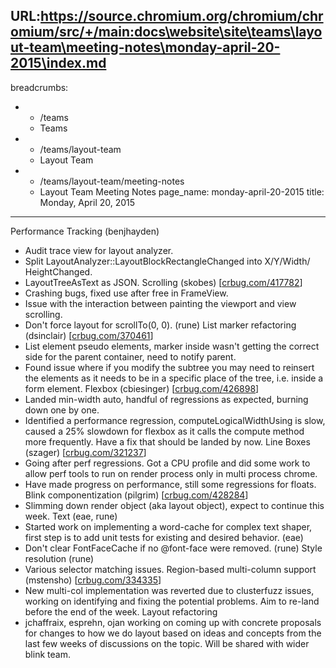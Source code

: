 URL:https://source.chromium.org/chromium/chromium/src/+/main:docs\website\site\teams\layout-team\meeting-notes\monday-april-20-2015\index.md
---
breadcrumbs:
- - /teams
  - Teams
- - /teams/layout-team
  - Layout Team
- - /teams/layout-team/meeting-notes
  - Layout Team Meeting Notes
page_name: monday-april-20-2015
title: Monday, April 20, 2015
---

Performance Tracking (benjhayden)
- Audit trace view for layout analyzer.
- Split LayoutAnalyzer::LayoutBlockRectangleChanged into X/Y/Width/
HeightChanged.
- LayoutTreeAsText as JSON.
Scrolling (skobes) \[[crbug.com/417782](https://crbug.com/417782)\]
- Crashing bugs, fixed use after free in FrameView.
- Issue with the interaction between painting the viewport and view
scrolling.
- Don't force layout for scrollTo(0, 0). (rune)
List marker refactoring (dsinclair)
\[[crbug.com/370461](https://crbug.com/370461)\]
- List element pseudo elements, marker inside wasn't getting the
correct side for the parent container, need to notify parent.
- Found issue where if you modify the subtree you may need to reinsert
the elements as it needs to be in a specific place of the tree, i.e.
inside a form element.
Flexbox (cbiesinger) \[[crbug.com/426898](https://crbug.com/426898)\]
- Landed min-width auto, handful of regressions as expected, burning
down one by one.
- Identified a performance regression, computeLogicalWidthUsing is
slow, caused a 25% slowdown for flexbox as it calls the compute
method more frequently. Have a fix that should be landed by now.
Line Boxes (szager) \[[crbug.com/321237](https://crbug.com/321237)\]
- Going after perf regressions. Got a CPU profile and did some work to
allow perf tools to run on render process only in multi process
chrome.
- Have made progress on performance, still some regressions for floats.
Blink componentization (pilgrim) \[[crbug.com/428284](https://crbug.com/428284)\]
- Slimming down render object (aka layout object), expect to continue
this week.
Text (eae, rune)
- Started work on implementing a word-cache for complex text shaper,
first step is to add unit tests for existing and desired behavior.
(eae)
- Don't clear FontFaceCache if no @font-face were removed. (rune)
Style resolution (rune)
- Various selector matching issues.
Region-based multi-column support (mstensho)
\[[crbug.com/334335](https://crbug.com/334335)\]
- New multi-col implementation was reverted due to clusterfuzz issues,
working on identifying and fixing the potential problems. Aim to
re-land before the end of the week.
Layout refactoring
- jchaffraix, esprehn, ojan working on coming up with concrete proposals
for changes to how we do layout based on ideas and concepts from the
last few weeks of discussions on the topic. Will be shared with wider
blink team.
